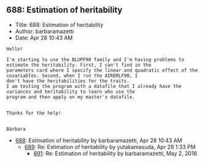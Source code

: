 ## 688: Estimation of heritability

- Title: 688: Estimation of heritability
- Author: barbaramazetti
- Date: Apr 28 10:43 AM
```
Hello!

I'm starting to use the BLUPF90 family and I'm having problems to estimate the heritability. First, I can't find in the
parameters card where I specify the linear and quadratic effect of the covariables. Second, when I run the AIREMLF90, I
don't have the heritabilities for the traits. 
I am testing the program with a datafile that I already have the variances and heritability to learn who use the
program and then apply on my master's datafile.


Thanks for the help!


Bárbara
```

- [688](0688.md): Estimation of heritability by barbaramazetti, Apr 28 10:43 AM
    - [689](0689.md): Re: Estimation of heritability by yutakamasuda, Apr 28 1:33 PM
        - [691](0691.md): Re: Estimation of heritability by barbaramazetti, May 2, 2016
